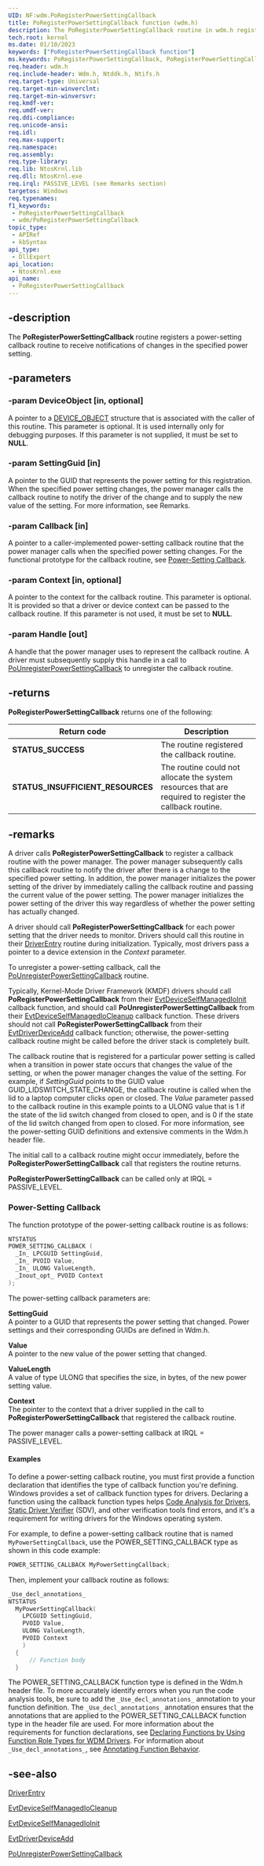 ```yaml
---
UID: NF:wdm.PoRegisterPowerSettingCallback
title: PoRegisterPowerSettingCallback function (wdm.h)
description: The PoRegisterPowerSettingCallback routine in wdm.h registers a power-setting callback routine to receive notifications of changes in the specified power setting.
tech.root: kernel
ms.date: 01/10/2023
keywords: ["PoRegisterPowerSettingCallback function"]
ms.keywords: PoRegisterPowerSettingCallback, PoRegisterPowerSettingCallback routine [Kernel-Mode Driver Architecture], kernel.poregisterpowersettingcallback, portn_ddaef830-5cf5-4b7f-9fa6-e29a2b9f847f.xml, wdm/PoRegisterPowerSettingCallback
req.header: wdm.h
req.include-header: Wdm.h, Ntddk.h, Ntifs.h
req.target-type: Universal
req.target-min-winverclnt:
req.target-min-winversvr: 
req.kmdf-ver: 
req.umdf-ver: 
req.ddi-compliance: 
req.unicode-ansi: 
req.idl: 
req.max-support: 
req.namespace: 
req.assembly: 
req.type-library: 
req.lib: NtosKrnl.lib
req.dll: NtosKrnl.exe
req.irql: PASSIVE_LEVEL (see Remarks section)
targetos: Windows
req.typenames: 
f1_keywords:
 - PoRegisterPowerSettingCallback
 - wdm/PoRegisterPowerSettingCallback
topic_type:
 - APIRef
 - kbSyntax
api_type:
 - DllExport
api_location:
 - NtosKrnl.exe
api_name:
 - PoRegisterPowerSettingCallback
---
```


## -description

The **PoRegisterPowerSettingCallback** routine registers a power-setting callback routine to receive notifications of changes in the specified power setting.

## -parameters

### -param DeviceObject [in, optional]

A pointer to a [DEVICE_OBJECT](/windows-hardware/drivers/ddi/wdm/ns-wdm-_device_object) structure that is associated with the caller of this routine. This parameter is optional. It is used internally only for debugging purposes. If this parameter is not supplied, it must be set to **NULL**.

### -param SettingGuid [in]

A pointer to the GUID that represents the power setting for this registration. When the specified power setting changes, the power manager calls the callback routine to notify the driver of the change and to supply the new value of the setting. For more information, see Remarks.

### -param Callback [in]

A pointer to a caller-implemented power-setting callback routine that the power manager calls when the specified power setting changes. For the functional prototype for the callback routine, see [Power-Setting Callback](/).

### -param Context [in, optional]

A pointer to the context for the callback routine. This parameter is optional. It is provided so that a driver or device context can be passed to the callback routine. If this parameter is not used, it must be set to **NULL**.

### -param Handle [out]

A handle that the power manager uses to represent the callback routine. A driver must subsequently supply this handle in a call to [PoUnregisterPowerSettingCallback](/windows-hardware/drivers/ddi/ntifs/nf-ntifs-pounregisterpowersettingcallback) to unregister the callback routine.

## -returns

**PoRegisterPowerSettingCallback** returns one of the following:

| Return code | Description |
|---|---|
| **STATUS_SUCCESS** | The routine registered the callback routine. |
| **STATUS_INSUFFICIENT_RESOURCES** | The routine could not allocate the system resources that are required to register the callback routine. |

## -remarks

A driver calls **PoRegisterPowerSettingCallback** to register a callback routine with the power manager. The power manager subsequently calls this callback routine to notify the driver after there is a change to the specified power setting. In addition, the power manager initializes the power setting of the driver by immediately calling the callback routine and passing the current value of the power setting. The power manager initializes the power setting of the driver this way regardless of whether the power setting has actually changed.

A driver should call **PoRegisterPowerSettingCallback** for each power setting that the driver needs to monitor. Drivers should call this routine in their [DriverEntry](/windows-hardware/drivers/storage/driverentry-of-ide-controller-minidriver) routine during initialization. Typically, most drivers pass a pointer to a device extension in the *Context* parameter.

To unregister a power-setting callback, call the [PoUnregisterPowerSettingCallback](/windows-hardware/drivers/ddi/ntifs/nf-ntifs-pounregisterpowersettingcallback) routine.

Typically, Kernel-Mode Driver Framework (KMDF) drivers should call **PoRegisterPowerSettingCallback** from their [EvtDeviceSelfManagedIoInit](/windows-hardware/drivers/ddi/wdfdevice/nc-wdfdevice-evt_wdf_device_self_managed_io_init) callback function, and should call **PoUnregisterPowerSettingCallback** from their [EvtDeviceSelfManagedIoCleanup](/windows-hardware/drivers/ddi/wdfdevice/nc-wdfdevice-evt_wdf_device_self_managed_io_cleanup) callback function. These drivers should not call **PoRegisterPowerSettingCallback** from their [EvtDriverDeviceAdd](/windows-hardware/drivers/ddi/wdfdriver/nc-wdfdriver-evt_wdf_driver_device_add) callback function; otherwise, the power-setting callback routine might be called before the driver stack is completely built.

The callback routine that is registered for a particular power setting is called when a transition in power state occurs that changes the value of the setting, or when the power manager changes the value of the setting. For example, if *SettingGuid* points to the GUID value GUID_LIDSWITCH_STATE_CHANGE, the callback routine is called when the lid to a laptop computer clicks open or closed. The *Value* parameter passed to the callback routine in this example points to a ULONG value that is 1 if the state of the lid switch changed from closed to open, and is 0 if the state of the lid switch changed from open to closed. For more information, see the power-setting GUID definitions and extensive comments in the Wdm.h header file.

The initial call to a callback routine might occur immediately, before the **PoRegisterPowerSettingCallback** call that registers the routine returns.

**PoRegisterPowerSettingCallback** can be called only at IRQL = PASSIVE_LEVEL.

### Power-Setting Callback

The function prototype of the power-setting callback routine is as follows:

```cpp
NTSTATUS
POWER_SETTING_CALLBACK (
  _In_ LPCGUID SettingGuid,
  _In_ PVOID Value,
  _In_ ULONG ValueLength,
  _Inout_opt_ PVOID Context
);
```

The power-setting callback parameters are:

**SettingGuid**  
A pointer to a GUID that represents the power setting that changed. Power settings and their corresponding GUIDs are defined in Wdm.h.

**Value**  
A pointer to the new value of the power setting that changed.

**ValueLength**  
A value of type ULONG that specifies the size, in bytes, of the new power setting value.

**Context**  
The pointer to the context that a driver supplied in the call to **PoRegisterPowerSettingCallback** that registered the callback routine.

The power manager calls a power-setting callback at IRQL = PASSIVE_LEVEL.

#### Examples

To define a power-setting callback routine, you must first provide a function declaration that identifies the type of callback function you're defining. Windows provides a set of callback function types for drivers. Declaring a function using the callback function types helps [Code Analysis for Drivers](/windows-hardware/drivers/devtest/code-analysis-for-drivers), [Static Driver Verifier](/windows-hardware/drivers/devtest/static-driver-verifier) (SDV), and other verification tools find errors, and it's a requirement for writing drivers for the Windows operating system.

For example, to define a power-setting callback routine that is named `MyPowerSettingCallback`, use the POWER_SETTING_CALLBACK type as shown in this code example:

```cpp
POWER_SETTING_CALLBACK MyPowerSettingCallback;
```

Then, implement your callback routine as follows:

```cpp
_Use_decl_annotations_
NTSTATUS
  MyPowerSettingCallback(
    LPCGUID SettingGuid,
    PVOID Value,
    ULONG ValueLength,
    PVOID Context 
    )
  {
      // Function body
  }
```

The POWER_SETTING_CALLBACK function type is defined in the Wdm.h header file. To more accurately identify errors when you run the code analysis tools, be sure to add the `_Use_decl_annotations_` annotation to your function definition. The `_Use_decl_annotations_` annotation ensures that the annotations that are applied to the POWER_SETTING_CALLBACK function type in the header file are used. For more information about the requirements for function declarations, see [Declaring Functions by Using Function Role Types for WDM Drivers](/windows-hardware/drivers/devtest/declaring-functions-using-function-role-types-for-wdm-drivers). For information about `_Use_decl_annotations_`, see [Annotating Function Behavior](/visualstudio/code-quality/annotating-function-behavior).

## -see-also

[DriverEntry](/windows-hardware/drivers/storage/driverentry-of-ide-controller-minidriver)

[EvtDeviceSelfManagedIoCleanup](/windows-hardware/drivers/ddi/wdfdevice/nc-wdfdevice-evt_wdf_device_self_managed_io_cleanup)

[EvtDeviceSelfManagedIoInit](/windows-hardware/drivers/ddi/wdfdevice/nc-wdfdevice-evt_wdf_device_self_managed_io_init)

[EvtDriverDeviceAdd](/windows-hardware/drivers/ddi/wdfdriver/nc-wdfdriver-evt_wdf_driver_device_add)

[PoUnregisterPowerSettingCallback](/windows-hardware/drivers/ddi/ntifs/nf-ntifs-pounregisterpowersettingcallback)
